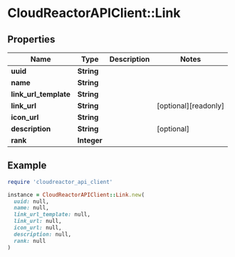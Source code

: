 # CloudReactorAPIClient::Link

## Properties

| Name | Type | Description | Notes |
| ---- | ---- | ----------- | ----- |
| **uuid** | **String** |  |  |
| **name** | **String** |  |  |
| **link_url_template** | **String** |  |  |
| **link_url** | **String** |  | [optional][readonly] |
| **icon_url** | **String** |  |  |
| **description** | **String** |  | [optional] |
| **rank** | **Integer** |  |  |

## Example

```ruby
require 'cloudreactor_api_client'

instance = CloudReactorAPIClient::Link.new(
  uuid: null,
  name: null,
  link_url_template: null,
  link_url: null,
  icon_url: null,
  description: null,
  rank: null
)
```

